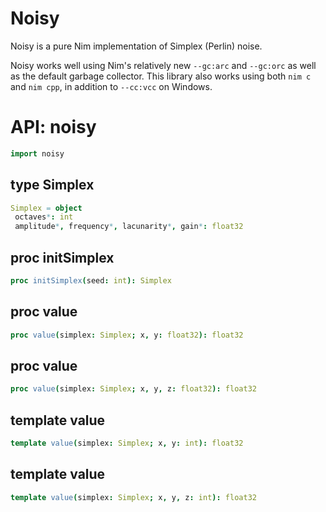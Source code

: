 # Noisy

Noisy is a pure Nim implementation of Simplex (Perlin) noise.

Noisy works well using Nim's relatively new `--gc:arc` and `--gc:orc` as well as the default garbage collector. This library also works using both `nim c` and `nim cpp`, in addition to `--cc:vcc` on Windows.

# API: noisy

```nim
import noisy
```

## **type** Simplex


```nim
Simplex = object
 octaves*: int
 amplitude*, frequency*, lacunarity*, gain*: float32
```

## **proc** initSimplex


```nim
proc initSimplex(seed: int): Simplex
```

## **proc** value


```nim
proc value(simplex: Simplex; x, y: float32): float32
```

## **proc** value


```nim
proc value(simplex: Simplex; x, y, z: float32): float32
```

## **template** value


```nim
template value(simplex: Simplex; x, y: int): float32
```

## **template** value


```nim
template value(simplex: Simplex; x, y, z: int): float32
```
